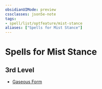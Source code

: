 ```yaml
---
obsidianUIMode: preview
cssclasses: json5e-note
tags:
- spell/list/optfeature/mist-stance
aliases: ["Spells for Mist Stance"]
---
```

# Spells for Mist Stance

## 3rd Level

- [Gaseous Form](gaseous-form "PHB")